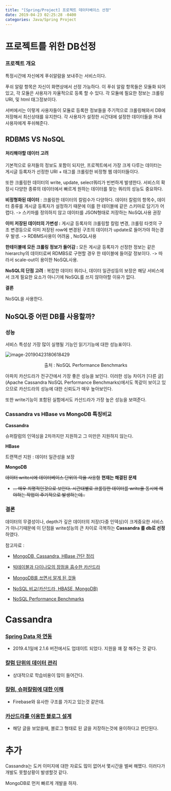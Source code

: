 ```yaml
---
title: "[Spring/Project] 프로젝트 데이터베이스 선정"
date: 2019-04-23 02:25:28 -0400
categories: Java/Spring Project
---
```




# 프로젝트를 위한 DB선정

### 프로젝트 개요

특정시간에 자신에게 푸쉬알람을 보내주는 서비스이다.

푸쉬 알람 항목은 자신이 화면상에서 선정 가능하다. 이 푸쉬 알람 항목들은 모듈화 되어있고, 각 모듈은 사용자가 자율적으로 등록 할 수 있다. 각 모듈에 필요한 정보는 크롤링 URI, 및 html 태그정보이다.



서버에서는 이렇게 사용자들이 모듈로 등록한 정보들을 주기적으로 크롤링해와서 DB에 저장해서 최신상태를 유지한다. 각 사용자가 설정한 시간대에 설정한 데이터들을 꺼내 사용자에게 푸쉬해준다.



## RDBMS VS NoSQL



#### 처리해야할 데이터 고려

기본적으로 유저들의 정보도 포함이 되지만, 프로젝트에서 가장 크게 다루는 데이터는 게시글 등록자가 선정한 URI + 태그를 크롤링한 비정형 웹 데이터들이다.

또한 크롤링한 데이터의 write, update, select쿼리가 빈번하게 발생한다. 서비스의 확장시 다양한 종류의 데이터에서 빠르게 원하는 데이터를 찾는 쿼리의 성능도 중요하다. 

**비정형화된 데이터** : 크롤링한 데이터의 칼럼수가 다양하다. 데이터 칼럼의 항목수, 데이터 종류를 게시글 등록자가 설정하기 때문에 이를 한 테이블에 같은 스키마로 담기가 어렵다. -> 스키마를 정의하지 않고 데이터를 JSON형태로 저장하는 NoSQL사용 권장



**이미 저장된 데이터의 가변성 :** 게시글 등록자의 크롤링할 칼럼 변경, 크롤링 타겟의 구조 변경등으로 이미 저장된 row에 변경된 구조의 데이터가 update로 들어가야 하는경우 발생. -> RDBMS사용이 어려움  , NoSQL사용



**한테이블에 모든 크롤링 정보가 들어감 :** 모든 게시글 등록자가 선정한 정보는 같은 hierarchy의 데이터로써 RDMBS로 구현할 경우 한 테이블에 들어갈 정보이다. -> 따라서 scale-out이 용이한 NoSQL사용.



**NoSQL의 단점 고려** : 복잡한 데이터 쿼리나, 데이터 일관성등의 보장은 해당 서비스에서 크게 필요한 요소가 아니기에 NoSQL를 쓰지 않아야할 이유가 없다.



**결론**

NoSQL을 사용한다.

 



## NoSQL중 어떤 DB를 사용할까?

### 성능



서비스 특성상 가장 많이 실행될 기능인 읽기기능에 대한 성능표이다.

![image-20190423180618429](/Users/dadadamarine/Desktop/study/blog/dadadamarine.github.io/_posts/assets/images/image-20190423180618429.png)

<center>출처 : NoSQL Performance Benchmarks</center> 



아파치 카산드라가 전구간에서 가장 좋은 성능을 보인다. 이러한 성능 차이가 [다른 글](Apache Cassandra NoSQL Performance Benchmarks)에서도 똑같이 보이고 있으므로 카산드라의 성능에 대한 신뢰도가 매우 높아보인다.

또한 write기능이 포함된 실험에서도 카산드라가 가장 높은 성능을 보여준다.



### Cassandra vs HBase vs MongoDB 특징비교

**Cassandra** 

슈퍼칼럼의 인덱싱을 2차까지만 지원하고 그 미만은 지원하지 않는다.



**HBase** 

트랜잭션 지원 : 데이터 일관성을 보장



**MongoDB**

~~데이터 write시에 데이터베이스 단위의 락을 사용함~~  **현재는 해결된 문제**

- ~~… 매우 치명적인것으로 보인다. 시간대별로 크롤링한 데이터를 write을 동시에 해야하는 작업이 주기적으로 발생하는데..~~



### 결론

데이터의 무결성이나, depth가 깊은 데이터의 저장(다중 인덱싱)이 크게중요한 서비스가 아니기때문에 이 단점을 write성능의 큰 차이로 극복하는 **Cassandra 를 db로 선정**하였다.



참고자료 :

- [MongoDB, Cassandra, HBase 간단 정리](<http://blog.naver.com/PostView.nhn?blogId=samuelc&logNo=20186928327>)
- [빅테이블과 다이나모의 장점을 흡수한 카산드라](<https://www.kdata.or.kr/info/info_04_view.html?field=&keyword=&type=techreport&page=38&dbnum=176031&mode=detail&type=techreport>)
- [MongoDB를 쓰면서 알게 된 것들](<http://bigmatch.i-um.net/2013/12/09/mongodb%EB%A5%BC-%EC%93%B0%EB%A9%B4%EC%84%9C-%EC%95%8C%EA%B2%8C-%EB%90%9C-%EA%B2%83%EB%93%A4/>)
- [NoSQL 비교(카산드라, HBASE, MongoDB)](<https://brocess.tistory.com/115>)

- [NoSQL Performance Benchmarks](https://www.datastax.com/nosql-databases/benchmarks-cassandra-vs-mongodb-vs-hbase) 



#  Cassandra

### [Spring Data 와 연동](<https://docs.spring.io/spring-data/cassandra/docs/current/reference/html/>)

- 2019.4.1일에 2.1.6 버전에서도 업데이트 되었다. 지원을 꽤 잘 해주는 것 같다.

### [칼럼 단위의 데이터 관리](<https://meetup.toast.com/posts/58> )

- 상대적으로 학습비용이 많이 들어간다.

### [칼럼, 슈퍼칼럼에 대한 이해](<http://theeye.pe.kr/archives/1350>)

- Firebase와 유사한 구조를 가지고 있는것 같은데. 

### [카산드라를 이용한 블로그 설계](<http://theeye.pe.kr/archives/1352>)

- 해당 글을 보았을때, 블로그 형태로 된 글을 저장하는것에 용이하다고 판단된다.





# 추가

Cassandra는 도커 이미지에 대한 자료도 많이 없어서 몇시간을 벌써 해멨다. 이러다가 개발도 못할상황이 발생할것 같다.

MongoDB로 먼저 빠르게 개발을 하자.

